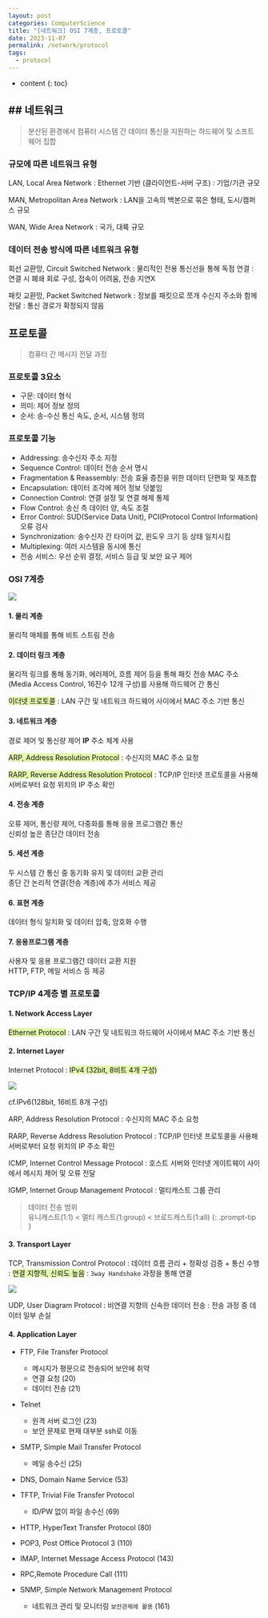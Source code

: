 ```yaml
---
layout: post
categories: ComputerScience
title: "[네트워크] OSI 7계층, 프로토콜"
date: 2023-11-07
permalink: /network/protocol
tags:
  - protocol
---
```

* content
{: toc}




## ## 네트워크 
> 분산된 환경에서 컴퓨터 시스템 간 데이터 통신을 지원하는 하드웨어 및 소프트웨어 집합

### 규모에 따른 네트워크 유형
LAN, Local Area Network
: Ethernet 기반 (클라이언트-서버 구조)
: 기업/기관 규모

MAN, Metropolitan Area Network
: LAN을 고속의 백본으로 묶은 형태, 도시/캠퍼스 규모

WAN, Wide Area Network
: 국가, 대륙 규모

### 데이터 전송 방식에 따른 네트워크 유형

회선 교환망, Circuit Switched Network
: 물리적인 전용 통신선을 통해 독점 연결
: 연결 시 폐쇄 회로 구성, 접속이 어려움, 전송 지연X

패킷 교환망, Packet Switched Network
: 정보를 패킷으로 쪼개 수신지 주소와 함께 전달
: 통신 경로가 확정되지 않음


## 프로토콜
> 컴퓨터 간 메시지 전달 과정

### 프로토콜 3요소
- 구문: 데이터 형식
- 의미: 제어 정보 정의
- 순서: 송-수신 통신 속도, 순서, 시스템 정의

### 프로토콜 기능
- Addressing: 송수신자 주소 지정 
- Sequence Control: 데이터 전송 순서 명시
- Fragmentation & Reassembly: 전송 효율 증진을 위한 데이터 단편화 및 재조합
- Encapsulation: 데이터 조각에 제어 정보 덧붙임 
- Connection Control: 연결 설정 및 연결 해제 통제
- Flow Control: 송신 측 데이터 양, 속도 조절
- Error Control: SUD(Service Data Unit), PCI(Protocol Control Information) 오류 검사
- Synchronization: 송수신자 간 타이머 값, 윈도우 크기 등 상태 일치시킴
- Multiplexing: 여러 시스템을 동시에 통신
- 전송 서비스: 우선 순위 결정, 서비스 등급 및 보안 요구 제어

### OSI 7계층 

![](https://netbeez.net/wp-content/uploads/2022/02/tcp-ip-model.png)

#### 1. 물리 계층
  물리적 매체를 통해 비트 스트림 전송


#### 2. 데이터 링크 계층
  물리적 링크를 통해 동기화, 에러제어, 흐름 제어 등을 통해 패킷 전송 
  MAC 주소(Media Access Control, 16진수 12개 구성)를 사용해 하드웨어 간 통신

<span style="background:rgba(205, 244, 105, 0.55)">이더넷 프로토콜</span>
: LAN 구간 및 네트워크 하드웨어 사이에서 MAC 주소 기반 통신
#### 3. 네트워크 계층
  경로 제어 및 통신량 제어
  <b>IP</b> 주소 체계 사용

<span style="background:rgba(205, 244, 105, 0.55)">ARP, Address Resolution Protocol</span>
: 수신지의 MAC 주소 요청

<span style="background:rgba(205, 244, 105, 0.55)">RARP, Reverse Address Resolution Protocol</span>
: TCP/IP 인터넷 프로토콜을 사용해 서버로부터 요청 위치의 IP 주소 확인

#### 4. 전송 계층
  오류 제어, 통신량 제어, 다중화를 통해 응용 프로그램간 통신<br>
  신뢰성 높은 종단간 데이터 전송

#### 5. 세션 계층
  두 시스템 간 통신 중 동기화 유지 및 데이터 교환 관리<br>
  종단 간 논리적 연결(전송 계층)에 추가 서비스 제공

#### 6. 표현 계층
  데이터 형식 일치화 및 데이터 압축, 암호화 수행

#### 7. 응용프로그램 계층
  사용자 및 응용 프로그램간 데이터 교환 지원<br>
  HTTP, FTP, 메일 서비스 등 제공


### TCP/IP 4계층 별 프로토콜

#### 1. Network Access Layer

<span style="background:rgba(205, 244, 105, 0.55)">Ethernet Protocol</span> 
: LAN 구간 및 네트워크 하드웨어 사이에서 MAC 주소 기반 통신


#### 2. Internet Layer
Internet Protocol
: <span style="background:rgba(205, 244, 105, 0.55)">IPv4 (32bit, 8비트 4개 구성)</span> 

![](https://www.researchgate.net/publication/260622269/figure/fig1/AS:340713477820416@1458243831010/1-1-IPv4-Classes-Ranges.png)


cf.IPv6(128bit, 16비트 8개 구성)

ARP, Address Resolution Protocol
: 수신지의 MAC 주소 요청 

RARP, Reverse Address Resolution Protocol
: TCP/IP 인터넷 프로토콜을 사용해 서버로부터 요청 위치의 IP 주소 확인

ICMP, Internet Control Message Protocol
: 호스트 서버와 인터넷 게이트웨이 사이에서 메시지 제어 및 오류 전달

IGMP, Internet Group Management Protocol
: 멀티캐스트 그룹 관리

> 데이터 전송 범위<br>
> 유니캐스트(1:1) \< 멀티 캐스트(1:group) \< 브로드캐스트(1:all)
{: .prompt-tip }

#### 3. Transport Layer

TCP, Transmission Control Protocol
: 데이터 흐름 관리 + 정확성 검증 + 통신 수행
: <span style="background:rgba(205, 244, 105, 0.55)">연결 지향적, 신뢰도 높음</span> 
: `3way Handshake` 과정을 통해 연결

![](https://i.imgur.com/JrEFhcx.png)

UDP, User Diagram Protocol
: 비연결 지향의 신속한 데이터 전송
: 전송 과정 중 데이터 일부 손실

#### 4. Application Layer

- FTP, File Transfer Protocol
	- 메시지가 평문으로 전송되어 보안에 취약
	- 연결 요청 (20)
	- 데이터 전송 (21)

- Telnet
	- 원격 서버 로그인 (23)
	- 보안 문제로 현재 대부분 ssh로 이동

- SMTP, Simple Mail Transfer Protocol
	- 메일 송수신 (25)

- DNS, Domain Name Service (53)

- TFTP, Trivial File Transfer Protocol 
	- ID/PW 없이 파일 송수신 (69)

- HTTP, HyperText Transfer Protocol (80)

- POP3, Post Office Protocol 3 (110)

- IMAP, Internet Message Access Protocol  (143)

- RPC,Remote Procedure Call (111)

- SNMP, Simple Network Management Protocol 
	- 네트워크 관리 및 모니터링 `보안관제에 활용` (161) 